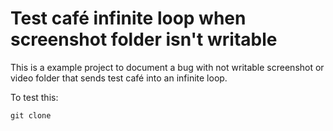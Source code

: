 Test café infinite loop when screenshot folder isn't writable
===

This is a example project to document a bug with not writable screenshot or video folder that sends test café into an infinite loop.


To test this:
```
git clone 
```